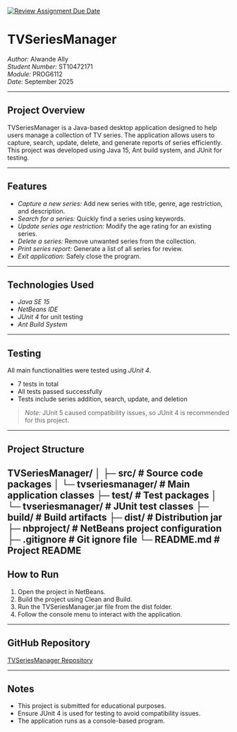 [![Review Assignment Due Date](https://classroom.github.com/assets/deadline-readme-button-22041afd0340ce965d47ae6ef1cefeee28c7c493a6346c4f15d667ab976d596c.svg)](https://classroom.github.com/a/E6_lM4MY)
# TVSeriesManager

*Author:* Alwande Ally  
*Student Number:* ST10472171  
*Module:* PROG6112  
*Date:* September 2025  

---

## Project Overview
TVSeriesManager is a Java-based desktop application designed to help users manage a collection of TV series. The application allows users to capture, search, update, delete, and generate reports of series efficiently. This project was developed using Java 15, Ant build system, and JUnit for testing.

---

## Features
- *Capture a new series:* Add new series with title, genre, age restriction, and description.  
- *Search for a series:* Quickly find a series using keywords.  
- *Update series age restriction:* Modify the age rating for an existing series.  
- *Delete a series:* Remove unwanted series from the collection.  
- *Print series report:* Generate a list of all series for review.  
- *Exit application:* Safely close the program.

---

## Technologies Used
- *Java SE 15*  
- *NetBeans IDE*  
- *JUnit 4* for unit testing  
- *Ant Build System*  

---
## Testing
All main functionalities were tested using *JUnit 4*.  
- 7 tests in total  
- All tests passed successfully  
- Tests include series addition, search, update, and deletion  

> *Note:* JUnit 5 caused compatibility issues, so JUnit 4 is recommended for this project.

---
## Project Structure

TVSeriesManager/
│
├─ src/                  # Source code packages
│   └─ tvseriesmanager/  # Main application classes
├─ test/                 # Test packages
│   └─ tvseriesmanager/  # JUnit test classes
├─ build/                # Build artifacts
├─ dist/                 # Distribution jar
├─ nbproject/            # NetBeans project configuration
├─ .gitignore            # Git ignore file
└─ README.md             # Project README
---

## How to Run
1. Open the project in NetBeans.  
2. Build the project using Clean and Build.  
3. Run the TVSeriesManager.jar file from the dist folder.  
4. Follow the console menu to interact with the application.

---

## GitHub Repository
[TVSeriesManager Repository](https://github.com/VCSTDN2024/prog6112-practical-assignment-Alwande-Ally)

---

## Notes
- This project is submitted for educational purposes.  
- Ensure JUnit 4 is used for testing to avoid compatibility issues.  
- The application runs as a console-based program.